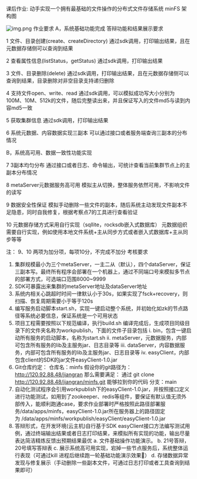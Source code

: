 课后作业:
动手实现一个拥有最基础的文件操作的分布式文件存储系统
minFS 架构图

![img.png](img.png)
作业要求
A，系统基础功能完成
答辩功能和结果展示要求

1
文件、目录创建(create、createDirectory)
通过sdk调用，打印输出结果，且在元数据存储侧可以查询到结果

2
查看属性信息(listStatus，getStatus)
通过sdk调用，打印输出结果

3
文件、目录删除(delete)
通过sdk调用，打印输出结果，且在元数据存储侧可以查询到结果，目录删除对非空目录支持递归删除

4
支持文件open、write、read
通过sdk调用，可以模拟成功写大小分别为100M、10M、512k的文件，随后完整读出来，并且保证写入的文件md5与读到内容md5一致

5
获取集群信息
通过sdk调用，打印输出结果

6
系统元数据、内容数据实现三副本
可以通过接口或者服务端查询三副本的分布情况

B，系统高可用、数据一致性功能实现


7
3副本均匀分布
通过接口或者日志、命令输出，可统计查看当前集群节点上的主副本分布情况

8
metaServer元数据服务高可用
模拟主从切换，整体服务依然可用，不影响文件的读写

9
数据安全性保证
模拟手动删除一些文件的副本，随后系统主动发现文件副本不足隐患，同时自我修复，根据考察点7的工具进行查看验证

10
元数据存储方式采用自行实现（sqllite，rocksdb嵌入式数据库）
元数据组织需要自行实现，例如使用本地文件系统+主从同步方式或者嵌入式数据库+主从同步等等

注： 9、10 两项为加分项，每项10分，不完成不加分
考核要求
1. 集群规模最小为三个metaServer，一主二从（默认），四个dataServer，保证三副本写。最终所有程序会部署在一个机器上，通过不同端口号来模拟多节点的部署方式，可选端口范围8000~9999
2. SDK可暴露出来集群的metaServer地址及dataServer地址
3. 系统内相关心跳超时时间一律默认小于30s，如果实现了fsck+recovery，则扫描、恢复周期需要小于等于120s
4. 编写服务启动脚本start.sh，实现一键启动整个系统，并初始化如zk的节点路径等系统必要信息，保证系统是一个可用状态
5. 项目工程需要按照以下规范编译，执行build.sh 编译完成后，生成项目同级目录下的文件夹名称为workpublish，下面的文件子目录包括
   i. bin，包含一键启动所有服务的启动脚本，名称为start.sh
   ii. metaServer，元数据服务，内部可包含所有服务的lib及主服务jar、日志目录等
   iii. dataServer，内容数据服务，内部可包含所有服务的lib及主服务jar、日志目录等
   iv. easyClient，内部包含client的SDK的jar文件easyClient-1.0.jar
6. Git仓库约定： 仓库名：minfs 假设你的git路径为：http://120.92.88.48/jiangran 那么需要满足： 通过 git clone http://120.92.88.48/jiangran/minfs.git 能够拉到你的代码 分支：main
7. 自动化测试程序会引用workpublish下的easyClient-1.0.jar，并按照接口定义进行功能测试，如用到了zookeeper、redis等组件，要保证有默认值无须外部传入，能顺利跑通case，要求作业部署时严格按照此路径部署服务/data/apps/minfs，easyClient-1.0.jar所在服务器上的路径固定为 /data/apps/minfs/workpublish/easyClient/easyClient-1.0.jar
8. 答辩形式，在开发环境(云主机)自行基于SDK easyClient接口方法编写测试用例，通过终端输出结果或者日志打印结果，来模拟所有实现的功能，输出尽量表达简洁精炼反馈出预期结果最优
   a. 文件基础操作功能演示。
   b. 21号答辩，20号填写答辩表
   c. 展示系统高可用实现，宕掉一些节点服务后，系统整体运行表现（可通过kill 进程后继续跑一轮基础功能演示效果）
   d. 存储数据异常发现与修复展示（手动删除一些副本文件，可通过日志打印或者工具查询到结果即可）
